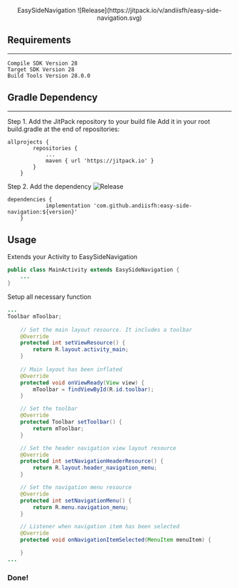 <p align="center">
EasySideNavigation
![Release](https://jitpack.io/v/andiisfh/easy-side-navigation.svg)
</p>

## Requirements
---
```
Compile SDK Version 28
Target SDK Version 28
Build Tools Version 28.0.0
```
## Gradle Dependency
---
Step 1. Add the JitPack repository to your build file
Add it in your root build.gradle at the end of repositories:
```
allprojects {
		repositories {
			...
			maven { url 'https://jitpack.io' }
		}
	}
```

Step 2. Add the dependency
![Release](https://jitpack.io/v/andiisfh/easy-side-navigation.svg)
```
dependencies {
	        implementation 'com.github.andiisfh:easy-side-navigation:${version}'
	}
```

## Usage
Extends your Activity to EasySideNavigation
```Java
public class MainActivity extends EasySideNavigation {
	...
}
```

Setup all necessary function
```Java
...
Toolbar mToolbar;
    
    // Set the main layout resource. It includes a toolbar
    @Override
    protected int setViewResource() {
        return R.layout.activity_main;
    }
    
    // Main layout has been inflated
    @Override
    protected void onViewReady(View view) {
        mToolbar = findViewById(R.id.toolbar);
    }

    // Set the toolbar
    @Override
    protected Toolbar setToolbar() {
        return mToolbar;
    }

    // Set the header navigation view layout resource
    @Override
    protected int setNavigationHeaderResource() {
        return R.layout.header_navigation_menu;
    }

    // Set the navigation menu resource
    @Override
    protected int setNavigationMenu() {
        return R.menu.navigation_menu;
    }

    // Listener when navigation item has been selected
    @Override
    protected void onNavigationItemSelected(MenuItem menuItem) {

    }
...
```
### Done!
